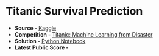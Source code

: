 # Titanic Survival Prediction

- **Source -** [Kaggle](https://www.kaggle.com/)
- **Competition -** [Titanic: Machine Learning from Disaster](https://www.kaggle.com/c/titanic)
- **Solution -** [Python Notebook](https://nbviewer.jupyter.org/github/rj425/Titanic-Survival-Prediction/blob/master/titanic_survival_prediction.ipynb)
- **Latest Public Score -** <br><br>
